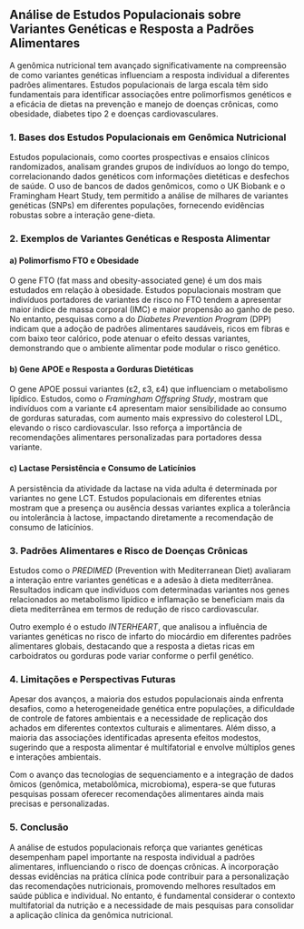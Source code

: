 
## Análise de Estudos Populacionais sobre Variantes Genéticas e Resposta a Padrões Alimentares

A genômica nutricional tem avançado significativamente na compreensão de como variantes genéticas influenciam a resposta individual a diferentes padrões alimentares. Estudos populacionais de larga escala têm sido fundamentais para identificar associações entre polimorfismos genéticos e a eficácia de dietas na prevenção e manejo de doenças crônicas, como obesidade, diabetes tipo 2 e doenças cardiovasculares.

### 1. **Bases dos Estudos Populacionais em Genômica Nutricional**

Estudos populacionais, como coortes prospectivas e ensaios clínicos randomizados, analisam grandes grupos de indivíduos ao longo do tempo, correlacionando dados genéticos com informações dietéticas e desfechos de saúde. O uso de bancos de dados genômicos, como o UK Biobank e o Framingham Heart Study, tem permitido a análise de milhares de variantes genéticas (SNPs) em diferentes populações, fornecendo evidências robustas sobre a interação gene-dieta.

### 2. **Exemplos de Variantes Genéticas e Resposta Alimentar**

#### a) **Polimorfismo FTO e Obesidade**

O gene FTO (fat mass and obesity-associated gene) é um dos mais estudados em relação à obesidade. Estudos populacionais mostram que indivíduos portadores de variantes de risco no FTO tendem a apresentar maior índice de massa corporal (IMC) e maior propensão ao ganho de peso. No entanto, pesquisas como a do *Diabetes Prevention Program* (DPP) indicam que a adoção de padrões alimentares saudáveis, ricos em fibras e com baixo teor calórico, pode atenuar o efeito dessas variantes, demonstrando que o ambiente alimentar pode modular o risco genético.

#### b) **Gene APOE e Resposta a Gorduras Dietéticas**

O gene APOE possui variantes (ε2, ε3, ε4) que influenciam o metabolismo lipídico. Estudos, como o *Framingham Offspring Study*, mostram que indivíduos com a variante ε4 apresentam maior sensibilidade ao consumo de gorduras saturadas, com aumento mais expressivo do colesterol LDL, elevando o risco cardiovascular. Isso reforça a importância de recomendações alimentares personalizadas para portadores dessa variante.

#### c) **Lactase Persistência e Consumo de Laticínios**

A persistência da atividade da lactase na vida adulta é determinada por variantes no gene LCT. Estudos populacionais em diferentes etnias mostram que a presença ou ausência dessas variantes explica a tolerância ou intolerância à lactose, impactando diretamente a recomendação de consumo de laticínios.

### 3. **Padrões Alimentares e Risco de Doenças Crônicas**

Estudos como o *PREDIMED* (Prevention with Mediterranean Diet) avaliaram a interação entre variantes genéticas e a adesão à dieta mediterrânea. Resultados indicam que indivíduos com determinadas variantes nos genes relacionados ao metabolismo lipídico e inflamação se beneficiam mais da dieta mediterrânea em termos de redução de risco cardiovascular.

Outro exemplo é o estudo *INTERHEART*, que analisou a influência de variantes genéticas no risco de infarto do miocárdio em diferentes padrões alimentares globais, destacando que a resposta a dietas ricas em carboidratos ou gorduras pode variar conforme o perfil genético.

### 4. **Limitações e Perspectivas Futuras**

Apesar dos avanços, a maioria dos estudos populacionais ainda enfrenta desafios, como a heterogeneidade genética entre populações, a dificuldade de controle de fatores ambientais e a necessidade de replicação dos achados em diferentes contextos culturais e alimentares. Além disso, a maioria das associações identificadas apresenta efeitos modestos, sugerindo que a resposta alimentar é multifatorial e envolve múltiplos genes e interações ambientais.

Com o avanço das tecnologias de sequenciamento e a integração de dados ômicos (genômica, metabolômica, microbioma), espera-se que futuras pesquisas possam oferecer recomendações alimentares ainda mais precisas e personalizadas.

### 5. **Conclusão**

A análise de estudos populacionais reforça que variantes genéticas desempenham papel importante na resposta individual a padrões alimentares, influenciando o risco de doenças crônicas. A incorporação dessas evidências na prática clínica pode contribuir para a personalização das recomendações nutricionais, promovendo melhores resultados em saúde pública e individual. No entanto, é fundamental considerar o contexto multifatorial da nutrição e a necessidade de mais pesquisas para consolidar a aplicação clínica da genômica nutricional.
```
